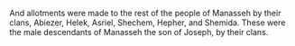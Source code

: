 And allotments were made to the rest of the people of Manasseh by their clans, Abiezer, Helek, Asriel, Shechem, Hepher, and Shemida. These were the male descendants of Manasseh the son of Joseph, by their clans.

